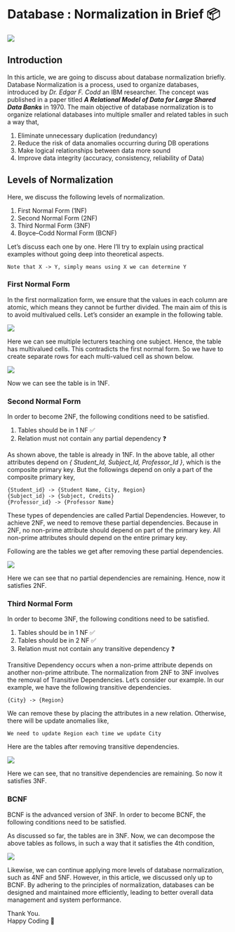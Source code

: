 # Database : Normalization in Brief 📦

![](/images/1_8-euwLlm1x7WGIYim7d7IA1.png)

## Introduction

In this article, we are going to discuss about database normalization briefly. Database Normalization is a process, used to organize databases, introduced by *Dr. Edgar F. Codd* an IBM researcher. The concept was published in a paper titled ***A Relational Model of Data for Large Shared Data Banks*** in 1970.
The main objective of database normalization is to organize relational databases into multiple smaller and related tables in such a way that,

1. Eliminate unnecessary duplication \(redundancy\)
2. Reduce the risk of data anomalies occurring during DB operations
3. Make logical relationships between data more sound
4. Improve data integrity \(accuracy, consistency, reliability of Data\)

## Levels of Normalization

Here, we discuss the following levels of normalization.

1. First Normal Form \(1NF\)
2. Second Normal Form \(2NF\)
3. Third Normal Form \(3NF\)
4. Boyce–Codd Normal Form \(BCNF\)

Let’s discuss each one by one. Here I’ll try to explain using practical examples without going deep into theoretical aspects.

```text
Note that X -> Y, simply means using X we can determine Y
```

### First Normal Form

In the first normalization form, we ensure that the values in each column are atomic, which means they cannot be further divided. The main aim of this is to avoid multivalued cells. Let’s consider an example in the following table.

![](/images/1_xhr4AatisvsSgD7jcMdFeQ.png)

Here we can see multiple lecturers teaching one subject. Hence, the table has multivalued cells. This contradicts the first normal form. So we have to create separate rows for each multi\-valued cell as shown below.

![](/images/1_4UwCACRx1XA9OvGiOo5JTg.png)

Now we can see the table is in 1NF.

### Second Normal Form

In order to become 2NF, the following conditions need to be satisfied.

1. Tables should be in 1 NF ✅
2. Relation must not contain any partial dependency ❓


As shown above, the table is already in 1NF. In the above table, all other attributes depend on *\{ Student\_Id, Subject\_Id, Professor\_Id \}*, which is the composite primary key. But the followings depend on only a part of the composite primary key,

```text
{Student_id} -> {Student Name, City, Region}
{Subject_id} -> {Subject, Credits}
{Professor_id} -> {Professor Name}
```

These types of dependencies are called Partial Dependencies. However, to achieve 2NF, we need to remove these partial dependencies. Because in 2NF, no non\-prime attribute should depend on part of the primary key. All non\-prime attributes should depend on the entire primary key.

Following are the tables we get after removing these partial dependencies.

![](/images/1_GliGlJPYy1ZcAbxncj_5Ug.png)

Here we can see that no partial dependencies are remaining. Hence, now it satisfies 2NF.

### Third Normal Form

In order to become 3NF, the following conditions need to be satisfied.

1. Tables should be in 1 NF ✅
2. Tables should be in 2 NF ✅
3. Relation must not contain any transitive dependency ❓


Transitive Dependency occurs when a non\-prime attribute depends on another non\-prime attribute. The normalization from 2NF to 3NF involves the removal of Transitive Dependencies. Let’s consider our example. In our example, we have the following transitive dependencies.

```text
{City} -> {Region}
```

We can remove these by placing the attributes in a new relation. Otherwise, there will be update anomalies like,

```text
We need to update Region each time we update City
```

Here are the tables after removing transitive dependencies.

![](/images/1_BpZacmsxWLSmAADDCJ1c9Q.png)

Here we can see, that no transitive dependencies are remaining. So now it satisfies 3NF.

### BCNF

BCNF is the advanced version of 3NF. In order to become BCNF, the following conditions need to be satisfied.

As discussed so far, the tables are in 3NF. Now, we can decompose the above tables as follows, in such a way that it satisfies the 4th condition,

![](/images/1_qLh_SEPLl9tPtJYqlhzz-w.png)

Likewise, we can continue applying more levels of database normalization, such as 4NF and 5NF. However, in this article, we discussed only up to BCNF. By adhering to the principles of normalization, databases can be designed and maintained more efficiently, leading to better overall data management and system performance.

Thank You.\
Happy Coding 🙌
